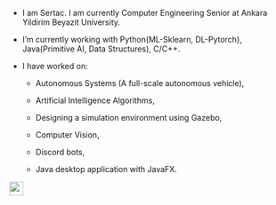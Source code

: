 
- I am Sertac. I am currently Computer Engineering Senior at Ankara Yildirim Beyazit University.
- I’m currently working with Python(ML-Sklearn, DL-Pytorch), Java(Primitive AI, Data Structures), C/C++.
- I have worked on: 

    - Autonomous Systems (A full-scale autonomous vehicle),
      
    - Artificial Intelligence Algorithms,
    
    - Designing a simulation environment using Gazebo,
 
    - Computer Vision,
        
    - Discord bots,
 
    - Java desktop application with JavaFX.
 
    
 
         
<p>
<a href="https://www.linkedin.com/in/sertac-ince/"><img src="https://img.shields.io/badge/linkedin-%230077B5.svg?&style=for-the-badge&logo=linkedin&logoColor=white" height=25></a> 

<!---
<h2>Stats</h2>
<br>

<a href="https://github.com/sertaci">
<img align="left" width=390 src="https://github-readme-streak-stats.herokuapp.com/?user=sertaci&theme=radical&border=61dafb&hide_border=true"/>
</a>

 
<a href="https://github.com/sertaci">
<img align="left" width=390 src="https://github-readme-stats.vercel.app/api?username=sertaci&show_icons=true&theme=radical&border_color=61dafb&hide_border=true" />
</a>


<a href="https://github.com/sertaci">
<img width=390 align="left" src="https://github-readme-stats.vercel.app/api/top-langs/?username=sertaci&theme=radical&layout=compact&hide_border=true" />
</a>
-->


